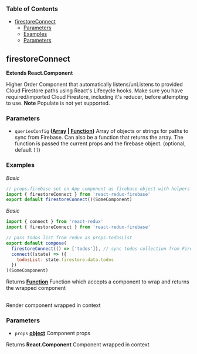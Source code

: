 <!-- Generated by documentation.js. Update this documentation by updating the source code. -->

### Table of Contents

- [firestoreConnect][1]
  - [Parameters][2]
  - [Examples][3]
  - [Parameters][4]

## firestoreConnect

**Extends React.Component**

Higher Order Component that automatically listens/unListens
to provided Cloud Firestore paths using React's Lifecycle hooks. Make sure you
have required/imported Cloud Firestore, including it's reducer, before
attempting to use. **Note** Populate is not yet supported.

### Parameters

- `queriesConfig` **([Array][6] \| [Function][7])** Array of objects or strings for paths to sync
  from Firebase. Can also be a function that returns the array. The function
  is passed the current props and the firebase object. (optional, default `[]`)

### Examples

_Basic_

```javascript
// props.firebase set on App component as firebase object with helpers
import { firestoreConnect } from 'react-redux-firebase'
export default firestoreConnect()(SomeComponent)
```

_Basic_

```javascript
import { connect } from 'react-redux'
import { firestoreConnect } from 'react-redux-firebase'

// pass todos list from redux as props.todosList
export default compose(
  firestoreConnect(() => ['todos']), // sync todos collection from Firestore into redux
  connect((state) => ({
    todosList: state.firestore.data.todos
  })
)(SomeComponent)
```

Returns **[Function][7]** Function which accepts a component to wrap and returns the
wrapped component

##

Render component wrapped in context

### Parameters

- `props` **[object][8]** Component props

Returns **React.Component** Component wrapped in context

[1]: #firestoreconnect
[2]: #parameters
[3]: #examples
[4]: #parameters-1
[5]: https://react-redux-firebase.com/docs/api/firestoreConnect.html
[6]: https://developer.mozilla.org/docs/Web/JavaScript/Reference/Global_Objects/Array
[7]: https://developer.mozilla.org/docs/Web/JavaScript/Reference/Statements/function
[8]: https://developer.mozilla.org/docs/Web/JavaScript/Reference/Global_Objects/Object
